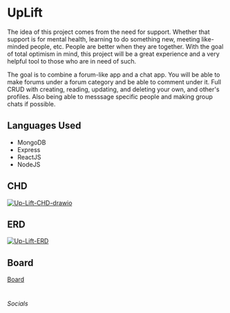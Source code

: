# UpLift

  The idea of this project comes from the need for support. Whether that support is for mental health, learning to do something new, meeting like-minded people, etc. People are better when they are together. With the goal of total optimism in mind, this project will be a great experience and a very helpful tool to those who are in need of such.
  
   The goal is to combine a forum-like app and a chat app. You will be able to make forums under a forum category and be able to comment under it. Full CRUD with creating, reading, updating, and deleting your own, and other's profiles. Also being able to messsage specific people and making group chats if possible.


<h2>Languages Used</h2>
<ul>
  <li>MongoDB</li>
  <li>Express</li>
  <li>ReactJS</li>
  <li>NodeJS</li>
</ul>


<h2>CHD</h2>
<a href="https://ibb.co/h1q3LL0"><img src="https://i.ibb.co/gFnkmmY/Up-Lift-CHD-drawio.png" alt="Up-Lift-CHD-drawio" border="0"></a>

<h2>ERD</h2>
<a href="https://imgbb.com/"><img src="https://i.ibb.co/vBJnDyy/Up-Lift-ERD.png" alt="Up-Lift-ERD" border="0"></a>

<h2>Board</h2>
<a href="https://github.com/users/phicov/projects/3" target=”_blank”>Board</a>

#
<h6>Socials</h6>

